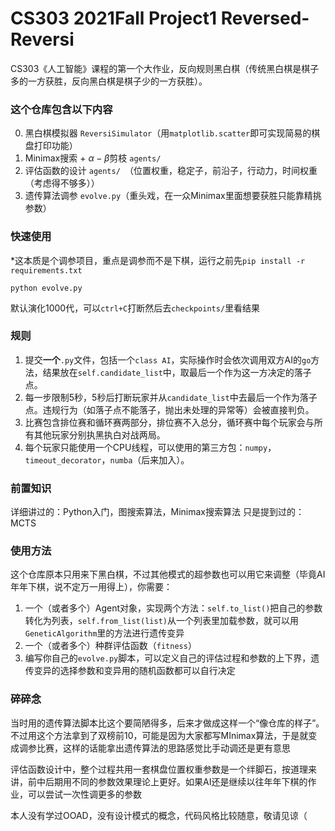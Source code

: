 # CS303 2021Fall Project1 Reversed-Reversi

CS303《人工智能》课程的第一个大作业，反向规则黑白棋（传统黑白棋是棋子多的一方获胜，反向黑白棋是棋子少的一方获胜）。

### 这个仓库包含以下内容

0. 黑白棋模拟器 `ReversiSimulator`（用`matplotlib.scatter`即可实现简易的棋盘打印功能）
1. Minimax搜索 + $\alpha-\beta$剪枝 `agents/`
2. 评估函数的设计 `agents/ `（位置权重，稳定子，前沿子，行动力，时间权重（考虑得不够多））
3. 遗传算法调参 `evolve.py`（重头戏，在一众Minimax里面想要获胜只能靠精挑参数）

### 快速使用

\*这本质是个调参项目，重点是调参而不是下棋，运行之前先`pip install -r requirements.txt`

`python evolve.py`

默认演化1000代，可以`ctrl+C`打断然后去`checkpoints/`里看结果

### 规则

1. 提交**一个**`.py`文件，包括一个`class AI`，实际操作时会依次调用双方AI的`go`方法，结果放在`self.candidate_list`中，取最后一个作为这一方决定的落子点。
2. 每一步限制5秒，5秒后打断玩家并从`candidate_list`中去最后一个作为落子点。违规行为（如落子点不能落子，抛出未处理的异常等）会被直接判负。
3. 比赛包含排位赛和循环赛两部分，排位赛不入总分，循环赛中每个玩家会与所有其他玩家分别执黑执白对战两局。
4. 每个玩家只能使用一个CPU线程，可以使用的第三方包：`numpy`，`timeout_decorator`，`numba`（后来加入）。

### 前置知识

详细讲过的：Python入门，图搜索算法，Minimax搜索算法
只是提到过的：MCTS

### 使用方法

这个仓库原本只用来下黑白棋，不过其他模式的超参数也可以用它来调整（毕竟AI年年下棋，说不定万一用得上），你需要：

1. 一个（或者多个）Agent对象，实现两个方法：`self.to_list()`把自己的参数转化为列表，`self.from_list(list)`从一个列表里加载参数，就可以用`GeneticAlgorithm`里的方法进行遗传变异
2. 一个（或者多个）种群评估函数（`fitness`）
3. 编写你自己的`evolve.py`脚本，可以定义自己的评估过程和参数的上下界，遗传变异的选择参数和变异用的随机函数都可以自行决定

### 碎碎念

当时用的遗传算法脚本比这个要简陋得多，后来才做成这样一个“像仓库的样子”。不过用这个方法拿到了双榜前10，可能是因为大家都写MInimax算法，于是就变成调参比赛，这样的话能拿出遗传算法的思路感觉比手动调还是更有意思

评估函数设计中，整个过程共用一套棋盘位置权重参数是一个绊脚石，按道理来讲，前中后期用不同的参数效果理论上更好。如果AI还是继续以往年年下棋的作业，可以尝试一次性调更多的参数

本人没有学过OOAD，没有设计模式的概念，代码风格比较随意，敬请见谅（


